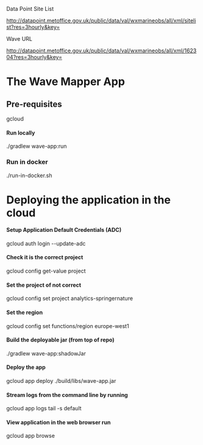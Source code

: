 Data Point Site List

http://datapoint.metoffice.gov.uk/public/data/val/wxmarineobs/all/xml/sitelist?res=3hourly&key=<metofficekey>

Wave URL

http://datapoint.metoffice.gov.uk/public/data/val/wxmarineobs/all/xml/162304?res=3hourly&key=<metofficekey>

# The Wave Mapper App

## Pre-requisites
gcloud

#### Run locally
./gradlew wave-app:run

### Run in docker
./run-in-docker.sh

# Deploying the application in the cloud

#### Setup Application Default Credentials (ADC)
gcloud auth login --update-adc

#### Check it is the correct project
gcloud config get-value project

#### Set the project of not correct
gcloud config set project analytics-springernature

#### Set the region
gcloud config set functions/region europe-west1

#### Build the deployable jar (from top of repo)
./gradlew wave-app:shadowJar

#### Deploy the app
gcloud app deploy ./build/libs/wave-app.jar

#### Stream logs from the command line by running
gcloud app logs tail -s default

#### View application in the web browser run
gcloud app browse

